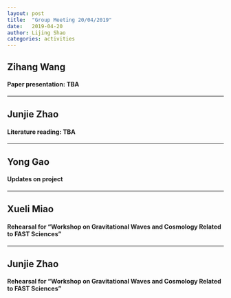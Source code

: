 ```yaml
---
layout: post
title:  "Group Meeting 20/04/2019"
date:   2019-04-20
author: Lijing Shao
categories: activities
---
```




## Zihang Wang

#### Paper presentation: TBA

---

## Junjie Zhao

#### Literature reading: TBA

---

## Yong Gao

#### Updates on project

---

## Xueli Miao

#### Rehearsal for “Workshop on Gravitational Waves and Cosmology Related to FAST Sciences”

---

## Junjie Zhao

#### Rehearsal for “Workshop on Gravitational Waves and Cosmology Related to FAST Sciences”
